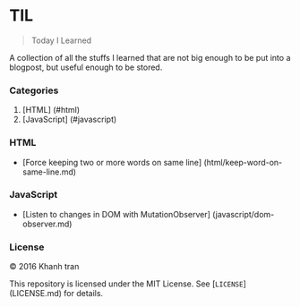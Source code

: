 # TIL
> Today I Learned

A collection of all the stuffs I learned that are not big enough to be put into a blogpost, but useful enough to be stored.


### Categories
1. [HTML] (#html)
2. [JavaScript] (#javascript)

### HTML
- [Force keeping two or more words on same line] (html/keep-word-on-same-line.md)

### JavaScript
- [Listen to changes in DOM with MutationObserver] (javascript/dom-observer.md)

### License
&copy; 2016 Khanh tran

This repository is licensed under the MIT License. See [`LICENSE`] (LICENSE.md) for details.
